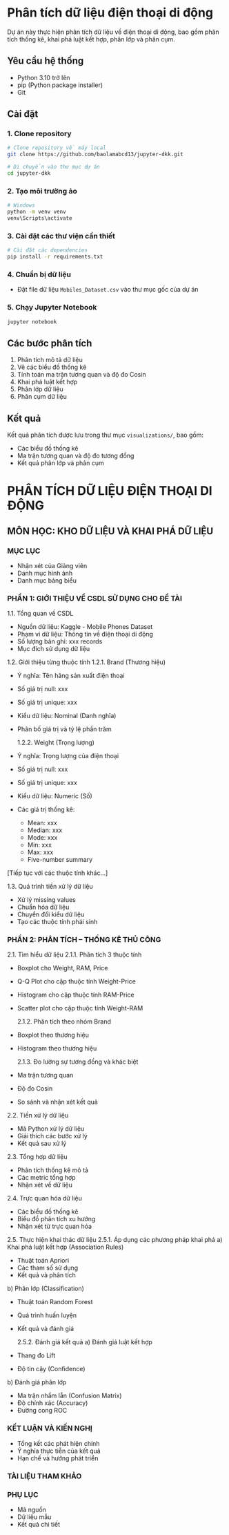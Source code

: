 # Phân tích dữ liệu điện thoại di động

Dự án này thực hiện phân tích dữ liệu về điện thoại di động, bao gồm phân tích thống kê, khai phá luật kết hợp, phân lớp và phân cụm.

## Yêu cầu hệ thống

- Python 3.10 trở lên
- pip (Python package installer)
- Git

## Cài đặt

### 1. Clone repository

```bash
# Clone repository về máy local
git clone https://github.com/baolamabcd13/jupyter-dkk.git

# Di chuyển vào thư mục dự án
cd jupyter-dkk
```

### 2. Tạo môi trường ảo

```bash
# Windows
python -m venv venv
venv\Scripts\activate
```

### 3. Cài đặt các thư viện cần thiết

```bash
# Cài đặt các dependencies
pip install -r requirements.txt
```

### 4. Chuẩn bị dữ liệu

- Đặt file dữ liệu `Mobiles_Dataset.csv` vào thư mục gốc của dự án

### 5. Chạy Jupyter Notebook

```bash
jupyter notebook
```

## Các bước phân tích

1. Phân tích mô tả dữ liệu
2. Vẽ các biểu đồ thống kê
3. Tính toán ma trận tương quan và độ đo Cosin
4. Khai phá luật kết hợp
5. Phân lớp dữ liệu
6. Phân cụm dữ liệu

## Kết quả

Kết quả phân tích được lưu trong thư mục `visualizations/`, bao gồm:

- Các biểu đồ thống kê
- Ma trận tương quan và độ đo tương đồng
- Kết quả phân lớp và phân cụm

# PHÂN TÍCH DỮ LIỆU ĐIỆN THOẠI DI ĐỘNG

## MÔN HỌC: KHO DỮ LIỆU VÀ KHAI PHÁ DỮ LIỆU

### MỤC LỤC

- Nhận xét của Giảng viên
- Danh mục hình ảnh
- Danh mục bảng biểu

### PHẦN 1: GIỚI THIỆU VỀ CSDL SỬ DỤNG CHO ĐỀ TÀI

1.1. Tổng quan về CSDL

- Nguồn dữ liệu: Kaggle - Mobile Phones Dataset
- Phạm vi dữ liệu: Thông tin về điện thoại di động
- Số lượng bản ghi: xxx records
- Mục đích sử dụng dữ liệu

1.2. Giới thiệu từng thuộc tính
1.2.1. Brand (Thương hiệu)

- Ý nghĩa: Tên hãng sản xuất điện thoại
- Số giá trị null: xxx
- Số giá trị unique: xxx
- Kiểu dữ liệu: Nominal (Danh nghĩa)
- Phân bố giá trị và tỷ lệ phần trăm

  1.2.2. Weight (Trọng lượng)

- Ý nghĩa: Trọng lượng của điện thoại
- Số giá trị null: xxx
- Số giá trị unique: xxx
- Kiểu dữ liệu: Numeric (Số)
- Các giá trị thống kê:
  - Mean: xxx
  - Median: xxx
  - Mode: xxx
  - Min: xxx
  - Max: xxx
  - Five-number summary

[Tiếp tục với các thuộc tính khác...]

1.3. Quá trình tiền xử lý dữ liệu

- Xử lý missing values
- Chuẩn hóa dữ liệu
- Chuyển đổi kiểu dữ liệu
- Tạo các thuộc tính phái sinh

### PHẦN 2: PHÂN TÍCH – THỐNG KÊ THỦ CÔNG

2.1. Tìm hiểu dữ liệu
2.1.1. Phân tích 3 thuộc tính

- Boxplot cho Weight, RAM, Price
- Q-Q Plot cho cặp thuộc tính Weight-Price
- Histogram cho cặp thuộc tính RAM-Price
- Scatter plot cho cặp thuộc tính Weight-RAM

  2.1.2. Phân tích theo nhóm Brand

- Boxplot theo thương hiệu
- Histogram theo thương hiệu

  2.1.3. Đo lường sự tương đồng và khác biệt

- Ma trận tương quan
- Độ đo Cosin
- So sánh và nhận xét kết quả

2.2. Tiền xử lý dữ liệu

- Mã Python xử lý dữ liệu
- Giải thích các bước xử lý
- Kết quả sau xử lý

2.3. Tổng hợp dữ liệu

- Phân tích thống kê mô tả
- Các metric tổng hợp
- Nhận xét về dữ liệu

2.4. Trực quan hóa dữ liệu

- Các biểu đồ thống kê
- Biểu đồ phân tích xu hướng
- Nhận xét từ trực quan hóa

2.5. Thực hiện khai thác dữ liệu
2.5.1. Áp dụng các phương pháp khai phá
a) Khai phá luật kết hợp (Association Rules)

- Thuật toán Apriori
- Các tham số sử dụng
- Kết quả và phân tích

b) Phân lớp (Classification)

- Thuật toán Random Forest
- Quá trình huấn luyện
- Kết quả và đánh giá

  2.5.2. Đánh giá kết quả
  a) Đánh giá luật kết hợp

- Thang đo Lift
- Độ tin cậy (Confidence)

b) Đánh giá phân lớp

- Ma trận nhầm lẫn (Confusion Matrix)
- Độ chính xác (Accuracy)
- Đường cong ROC

### KẾT LUẬN VÀ KIẾN NGHỊ

- Tổng kết các phát hiện chính
- Ý nghĩa thực tiễn của kết quả
- Hạn chế và hướng phát triển

### TÀI LIỆU THAM KHẢO

### PHỤ LỤC

- Mã nguồn
- Dữ liệu mẫu
- Kết quả chi tiết
